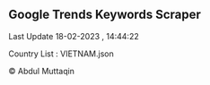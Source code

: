 

## Google Trends Keywords Scraper 
 
Last Update 18-02-2023 , 14:44:22

Country List :
VIETNAM.json



© Abdul Muttaqin 
